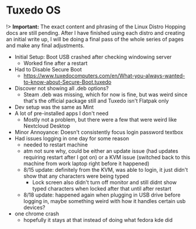 # Tuxedo OS
!> **Important:** The exact content and phrasing of the Linux Distro Hopping docs are still pending. After I have finished using each distro and creating an initial write up, I will be doing a final pass of the whole series of pages and make any final adjustments.

* Initial Setup: Boot USB crashed after checking windowing server
  * Worked fine after a restart
* Had to Disable Secure Boot
  * https://www.tuxedocomputers.com/en/What-you-always-wanted-to-know-about-Secure-Boot.tuxedo
* Discover not showing all .deb options?
  * Steam .deb was missing, which for now is fine, but was weird since that's the official package still and Tuxedo isn't Flatpak only
* Dev setup was the same as Mint
* A lot of pre-installed apps I don't need
  * Mostly not a problem, but there were a few that were weird like Nextcloud Desktop
* Minor Annoyance: Doesn't consistently focus login password textbox
* Had issues logging in one day for some reason
  * needed to restart machine
  * atm not sure why, could be either an update issue (had updates requiring restart after I got on) or a KVM issue (switched back to this machine from work laptop right before it happened)
  * 8/15 update: definitely from the KVM, was able to login, it just didn't show that any characters were being typed
    * Lock screen also didn't turn off monitor and still didnt show typed characters when locked after that until after restart
  * 8/18 update: happened again when plugging in USB drive before logging in, maybe something weird with how it handles certain usb devices?
* one chrome crash
  * hopefully it stays at that instead of doing what fedora kde did
